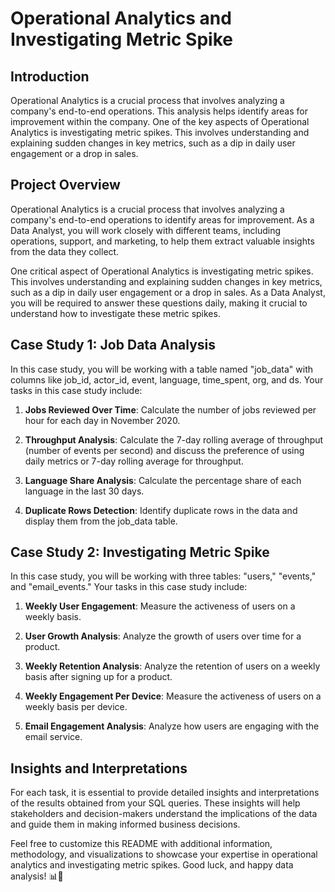 # Operational Analytics and Investigating Metric Spike

## Introduction

Operational Analytics is a crucial process that involves analyzing a company's end-to-end operations. This analysis helps identify areas for improvement within the company. One of the key aspects of Operational Analytics is investigating metric spikes. This involves understanding and explaining sudden changes in key metrics, such as a dip in daily user engagement or a drop in sales.

## Project Overview

Operational Analytics is a crucial process that involves analyzing a company's end-to-end operations to identify areas for improvement. As a Data Analyst, you will work closely with different teams, including operations, support, and marketing, to help them extract valuable insights from the data they collect.

One critical aspect of Operational Analytics is investigating metric spikes. This involves understanding and explaining sudden changes in key metrics, such as a dip in daily user engagement or a drop in sales. As a Data Analyst, you will be required to answer these questions daily, making it crucial to understand how to investigate these metric spikes.

## Case Study 1: Job Data Analysis

In this case study, you will be working with a table named "job_data" with columns like job_id, actor_id, event, language, time_spent, org, and ds. Your tasks in this case study include:

1. **Jobs Reviewed Over Time**: Calculate the number of jobs reviewed per hour for each day in November 2020.

2. **Throughput Analysis**: Calculate the 7-day rolling average of throughput (number of events per second) and discuss the preference of using daily metrics or 7-day rolling average for throughput.

3. **Language Share Analysis**: Calculate the percentage share of each language in the last 30 days.

4. **Duplicate Rows Detection**: Identify duplicate rows in the data and display them from the job_data table.

## Case Study 2: Investigating Metric Spike

In this case study, you will be working with three tables: "users," "events," and "email_events." Your tasks in this case study include:

1. **Weekly User Engagement**: Measure the activeness of users on a weekly basis.

2. **User Growth Analysis**: Analyze the growth of users over time for a product.

3. **Weekly Retention Analysis**: Analyze the retention of users on a weekly basis after signing up for a product.

4. **Weekly Engagement Per Device**: Measure the activeness of users on a weekly basis per device.

5. **Email Engagement Analysis**: Analyze how users are engaging with the email service.

## Insights and Interpretations

For each task, it is essential to provide detailed insights and interpretations of the results obtained from your SQL queries. These insights will help stakeholders and decision-makers understand the implications of the data and guide them in making informed business decisions.

Feel free to customize this README with additional information, methodology, and visualizations to showcase your expertise in operational analytics and investigating metric spikes. Good luck, and happy data analysis! 📊🚀

